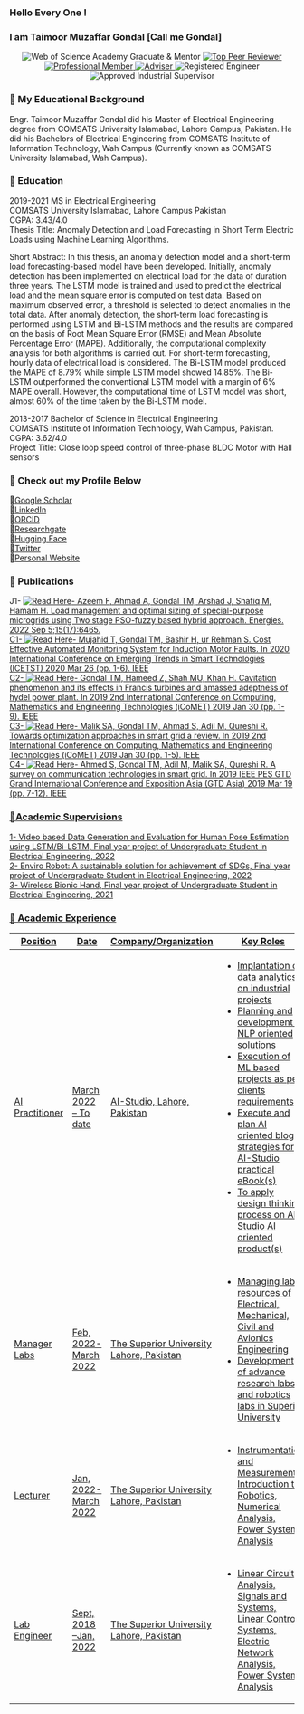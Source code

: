 ### Hello Every One <meta name="google-site-verification" content="1TSVM4vQ7-sj-0pzuUv35NhrTfSt3ooV4mW_YtBz3wk" />!
### I am Taimoor Muzaffar Gondal [Call me Gondal]

<!-- Badges -->
<p align="center">
  <!-- Web of Science Academy Graduate & Mentor -->
  <img src="https://img.shields.io/badge/Web%20of%20Science-Academy%20Graduate-orange?style=flat-square" alt="Web of Science Academy Graduate & Mentor">
  <!-- Top Peer Reviewer -->
  <a href="https://publons.com/researcher/4123836/taimoor-muzaffar-gondal/">
    <img src="https://img.shields.io/badge/Top%20Peer%20Reviewer-Knowledge%20and%20Information%20Systems-brightgreen?style=flat-square" alt="Top Peer Reviewer">
  </a>
  <!-- Professional Member -->
  <a href="https://www.linkedin.com/in/tmgondal/">
    <img src="https://img.shields.io/badge/Professional%20Member-IEEE-blue?style=flat-square" alt="Professional Member">
  </a>
  <!-- Adviser -->
  <a href="https://www.linkedin.com/in/tmgondal/">
    <img src="https://img.shields.io/badge/Adviser-IEEE%20PES%20%26%20Sensors%20Council-yellow?style=flat-square" alt="Adviser">
  </a>
  <!-- Registered Engineer -->
  <img src="https://img.shields.io/badge/Registered%20Engineer-Pakistan%20Engineering%20Council-blueviolet?style=flat-square" alt="Registered Engineer">
  <!-- Approved Industrial Supervisor -->
  <img src="https://img.shields.io/badge/Approved%20Industrial%20Supervisor-Pakistan%20Engineering%20Council-blueviolet?style=flat-square" alt="Approved Industrial Supervisor">
</p>

### 🔭 My Educational Background<br>
Engr. Taimoor Muzaffar Gondal did his Master of Electrical Engineering degree from COMSATS University Islamabad, Lahore Campus, Pakistan. He did his Bachelors of Electrical Engineering from COMSATS Institute of Information Technology, Wah Campus (Currently known as COMSATS University Islamabad, Wah Campus).

### 🔭 Education	<br>
2019-2021	MS in Electrical Engineering<br>
COMSATS University Islamabad, Lahore Campus Pakistan<br>
CGPA: 3.43/4.0 <br>
Thesis Title: Anomaly Detection and Load Forecasting in Short Term Electric Loads using Machine Learning Algorithms. <br>

Short Abstract: In this thesis, an anomaly detection model and a short-term load forecasting-based model have been developed. Initially, anomaly detection has been implemented on electrical load for the data of duration three years. The LSTM model is trained and used to predict the electrical load and the mean square error is computed on test data. Based on maximum observed error, a threshold is selected to detect anomalies in the total data. After anomaly detection, the short-term load forecasting is performed using LSTM and Bi-LSTM methods and the results are compared on the basis of Root Mean Square Error (RMSE) and Mean Absolute Percentage Error (MAPE). Additionally, the computational complexity analysis for both algorithms is carried out. For short-term forecasting, hourly data of electrical load is considered. The Bi-LSTM model produced the MAPE of 8.79% while simple LSTM model showed 14.85%. The Bi-LSTM outperformed the conventional LSTM model with a margin of 6% MAPE overall. However, the computational time of LSTM model was short, almost 60% of the time taken by the Bi-LSTM model.<br>

2013-2017	Bachelor of Science in Electrical Engineering<br>
COMSATS Institute of Information Technology, Wah Campus, Pakistan.<br>
CGPA: 3.62/4.0<br>
Project Title: Close loop speed control of three-phase BLDC Motor with Hall sensors<br>



### 🔭 Check out my Profile Below <br>

🌱[Google Scholar](https://scholar.google.com.pk/citations?user=D-OactQAAAAJ&hl=en) <br>
🌱[LinkedIn](https://www.linkedin.com/in/tmgondal/)<br>
🌱[ORCID](https://orcid.org/0000-0002-4088-4651)<br>
🌱[Researchgate](https://www.researchgate.net/profile/Taimoor-Gondal) <br>
🌱[Hugging Face](https://huggingface.co/tmgondal)<br>
🌱[Twitter](https://twitter.com/who_gondal)<br>
🌱[Personal Website](https://sites.google.com/view/engrtaimoor)<br>

### 🔭 Publications	<br>

J1-<!-- Read Here -->
  <a href="https://www.mdpi.com/1996-1073/15/17/6465">
    <img src="https://img.shields.io/badge/Click to%20Read-blue?style=flat-square" alt="Read Here">- Azeem F, Ahmad A, Gondal TM, Arshad J, Shafiq M, Hamam H. Load management and optimal sizing of special-purpose microgrids using Two stage PSO-fuzzy based hybrid approach. Energies. 2022 Sep 5;15(17):6465. <br>
C1-<!-- Read Here -->
  <a href="https://ieeexplore.ieee.org/abstract/document/9080729">
    <img src="https://img.shields.io/badge/Click to%20Read-blue?style=flat-square" alt="Read Here">- Mujahid T, Gondal TM, Bashir H, ur Rehman S. Cost Effective Automated Monitoring System for Induction Motor Faults. In 2020 International Conference on Emerging Trends in Smart Technologies (ICETST) 2020 Mar 26 (pp. 1-6). IEEE <br>
C2- <!-- Read Here -->
  <a href="https://ieeexplore.ieee.org/abstract/document/8673454">
    <img src="https://img.shields.io/badge/Click to%20Read-blue?style=flat-square" alt="Read Here">- Gondal TM, Hameed Z, Shah MU, Khan H. Cavitation phenomenon and its effects in Francis turbines and amassed adeptness of hydel power plant. In 2019 2nd International Conference on Computing, Mathematics and Engineering Technologies (iCoMET) 2019 Jan 30 (pp. 1-9). IEEE <br>
C3- <!-- Read Here -->
  <a href="[https://ieeexplore.ieee.org/abstract/document/8673392]">
    <img src="https://img.shields.io/badge/Click to%20Read-blue?style=flat-square" alt="Read Here">- Malik SA, Gondal TM, Ahmad S, Adil M, Qureshi R. Towards optimization approaches in smart grid a review. In 2019 2nd International Conference on Computing, Mathematics and Engineering Technologies (iCoMET) 2019 Jan 30 (pp. 1-5). IEEE <br>
C4-  <!-- Read Here -->
  <a href="[https://ieeexplore.ieee.org/abstract/document/8715993]">
    <img src="https://img.shields.io/badge/Click to%20Read-blue?style=flat-square" alt="Read Here">- Ahmed S, Gondal TM, Adil M, Malik SA, Qureshi R. A survey on communication technologies in smart grid. In 2019 IEEE PES GTD Grand International Conference and Exposition Asia (GTD Asia) 2019 Mar 19 (pp. 7-12). IEEE <br>
### 🔭Academic Supervisions <br>

1- Video based Data Generation and Evaluation for Human Pose Estimation using LSTM/Bi-LSTM, Final year project of Undergraduate Student in Electrical Engineering, 2022 <br>
2- Enviro Robot: A sustainable solution for achievement of SDGs, Final year project of Undergraduate Student in Electrical Engineering, 2022 <br>
3- Wireless Bionic Hand, Final year project of Undergraduate Student in Electrical Engineering, 2021 <br>

### 🔭 Academic Experience <br>

<table>
  <thead>
    <tr>
      <th>Position</th>
      <th>Date</th>
      <th>Company/Organization</th>
      <th>Key Roles</th>
      <th>Languages</th>
      <th>IDEs</th>
    </tr>
  </thead>
  <tbody>
    <tr>
      <td>AI Practitioner</td>
      <td>March 2022 – To date</td>
      <td>AI-Studio, Lahore, Pakistan</td>
      <td>
        <ul>
          <li>Implantation of data analytics on industrial projects</li>
          <li>Planning and development of NLP oriented solutions</li>
          <li>Execution of ML based projects as per clients requirements</li>
          <li>Execute and plan AI oriented blog strategies for AI-Studio practical eBook(s)</li>
          <li>To apply design thinking process on AI-Studio AI oriented product(s)</li>
        </ul>
      </td>
      <td>R, Python</td>
      <td>Visual Studio Code, Jupyter Notebook, MonogDB</td>
    </tr>
    <tr>
      <td>Manager Labs</td>
      <td>Feb, 2022- March 2022</td>
      <td>The Superior University Lahore, Pakistan</td>
      <td>
        <ul>
          <li>Managing lab resources of Electrical, Mechanical, Civil and Avionics Engineering</li>
          <li>Development of advance research labs and robotics labs in Superior University</li>
        </ul>
      </td>
      <td></td>
      <td></td>
    </tr>
    <tr>
      <td>Lecturer</td>
      <td>Jan, 2022- March 2022</td>
      <td>The Superior University Lahore, Pakistan</td>
      <td>
        <ul>
          <li>Instrumentation and Measurements, Introduction to Robotics, Numerical Analysis, Power System Analysis</li>
        </ul>
      </td>
      <td></td>
      <td></td>
    </tr>
    <tr>
      <td>Lab Engineer</td>
      <td>Sept, 2018 –Jan, 2022</td>
      <td>The Superior University Lahore, Pakistan</td>
      <td>
        <ul>
          <li>Linear Circuit Analysis, Signals and Systems, Linear Control Systems, Electric Network Analysis, Power System Analysis</li>
        </ul>
      </td>
      <td></td>
      <td>Anaconda, MATLAB, Proteus, Lab View, Power Factory</td>
    </tr>
  </tbody>
</table> 

 
<!--
**tmgondal/tmgondal** is a ✨ _special_ ✨ repository because its `README.md` (this file) appears on your GitHub profile.

Here are some ideas to get you started:

- 🔭 Check out my Google Scholar Profile: 
- 🌱 I’m currently learning everything 🤣
- 👯 I’m looking to collaborate with other content creators
- 🥅 2022 Goals: Learn more about web3
- ⚡ Fun fact: I love to draw and play guitar / drums
-->

